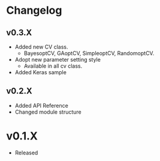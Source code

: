 # Changelog

## v0.3.X
* Added new CV class.
   * BayesoptCV, GAoptCV, SimpleoptCV, RandomoptCV.
* Adopt new parameter setting style
   * Available in all cv class.
* Added Keras sample

## v0.2.X
* Added API Reference
* Changed module structure

# v0.1.X
* Released
